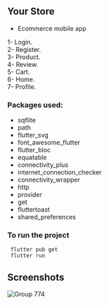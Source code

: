 ## Your Store
- Ecommerce mobile app 

1- Login.
<br>
2- Register.
<br>
3- Product.
<br>
4- Review.
<br>
5- Cart.
<br>
6- Home.
<br>
7- Profile.

 
### Packages used:
  - sqflite
  - path
  - flutter_svg
  - font_awesome_flutter
  - flutter_bloc
  - equatable
  - connectivity_plus
  - internet_connection_checker
  - connectivity_wrapper
  - http
  - provider
  - get
  - fluttertoast
  - shared_preferences

### To run the project
<code> flutter pub get</code>
<br/>
<code> flutter run</code>

## Screenshots 
![Group 774](https://www.figma.com/file/1X9QcuLplrPqloUP1iABfd/Untitled?node-id=0%3A1&t=4UwTlOBLLOHPq5xi-1)
